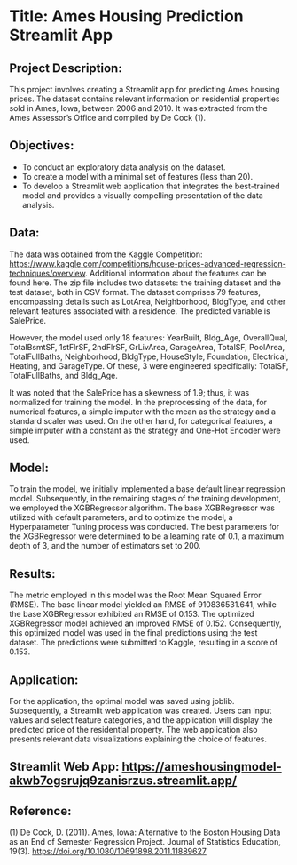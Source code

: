 # Title: Ames Housing Prediction Streamlit App

## Project Description:
This project involves creating a Streamlit app for predicting Ames housing prices. The dataset contains relevant information on residential properties sold in Ames, Iowa, between 2006 and 2010. It was extracted from the Ames Assessor’s Office and compiled by De Cock (1).

## Objectives:
* To conduct an exploratory data analysis on the dataset.
* To create a model with a minimal set of features (less than 20).
* To develop a Streamlit web application that integrates the best-trained model and provides a visually compelling presentation of the data analysis.

## Data: 
The data was obtained from the Kaggle Competition: https://www.kaggle.com/competitions/house-prices-advanced-regression-techniques/overview. Additional information about the features can be found here. The zip file includes two datasets: the training dataset and the test dataset, both in CSV format. The dataset comprises 79 features, encompassing details such as LotArea, Neighborhood, BldgType, and other relevant features associated with a residence. The predicted variable is SalePrice.

However, the model used only 18 features: YearBuilt, Bldg_Age, OverallQual, TotalBsmtSF, 1stFlrSF, 2ndFlrSF, GrLivArea, GarageArea, TotalSF, PoolArea, TotalFullBaths, Neighborhood, BldgType, HouseStyle, Foundation, Electrical, Heating, and GarageType. Of these, 3 were engineered specifically: TotalSF, TotalFullBaths, and Bldg_Age.

It was noted that the SalePrice has a skewness of 1.9; thus, it was normalized for training the model. In the preprocessing of the data, for numerical features, a simple imputer with the mean as the strategy and a standard scaler was used. On the other hand, for categorical features, a simple imputer with a constant as the strategy and One-Hot Encoder were used.

## Model:

To train the model, we initially implemented a base default linear regression model. Subsequently, in the remaining stages of the training development, we employed the XGBRegressor algorithm. The base XGBRegressor was utilized with default parameters, and to optimize the model, a Hyperparameter Tuning process was conducted. The best parameters for the XGBRegressor were determined to be a learning rate of 0.1, a maximum depth of 3, and the number of estimators set to 200.

## Results:

The metric employed in this model was the Root Mean Squared Error (RMSE). The base linear model yielded an RMSE of 910836531.641, while the base XGBRegressor exhibited an RMSE of 0.153. The optimized XGBRegressor model achieved an improved RMSE of 0.152. Consequently, this optimized model was used in the final predictions using the test dataset. The predictions were submitted to Kaggle, resulting in a score of 0.153.

## Application:

For the application, the optimal model was saved using joblib. Subsequently, a Streamlit web application was created. Users can input values and select feature categories, and the application will display the predicted price of the residential property. The web application also presents relevant data visualizations explaining the choice of features.
## Streamlit Web App: https://ameshousingmodel-akwb7ogsrujq9zanisrzus.streamlit.app/
 
## Reference: 
(1) De Cock, D. (2011). Ames, Iowa: Alternative to the Boston Housing Data as an End of Semester Regression Project. Journal of Statistics Education, 19(3). https://doi.org/10.1080/10691898.2011.11889627

